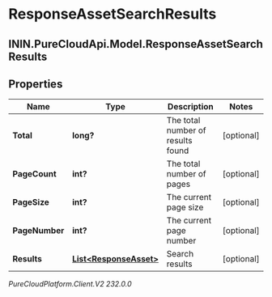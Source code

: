 # ResponseAssetSearchResults

## ININ.PureCloudApi.Model.ResponseAssetSearchResults

## Properties

|Name | Type | Description | Notes|
|------------ | ------------- | ------------- | -------------|
| **Total** | **long?** | The total number of results found | [optional] |
| **PageCount** | **int?** | The total number of pages | [optional] |
| **PageSize** | **int?** | The current page size | [optional] |
| **PageNumber** | **int?** | The current page number | [optional] |
| **Results** | [**List&lt;ResponseAsset&gt;**](ResponseAsset) | Search results | [optional] |



_PureCloudPlatform.Client.V2 232.0.0_
